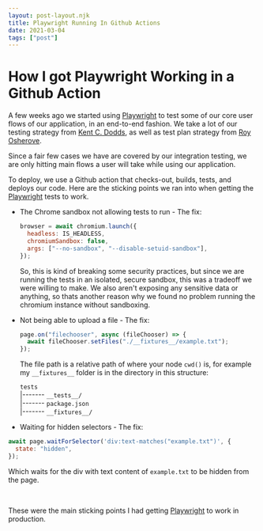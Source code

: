 ```yaml
---
layout: post-layout.njk
title: Playwright Running In Github Actions
date: 2021-03-04
tags: ["post"]
---
```


# How I got Playwright Working in a Github Action

<!-- Excerpt Start -->

A few weeks ago we started using [Playwright](https://playwright.dev) to test some of our core user flows of our application, in an end-to-end fashion. We take a lot of our testing strategy from [Kent C. Dodds](https://kentcdodds.com/), as well as test plan strategy from [Roy Osherove](https://osherove.com/).

<!-- Excerpt End -->

Since a fair few cases we have are covered by our integration testing, we are only hitting main flows a user will take while using our application.

To deploy, we use a Github action that checks-out, builds, tests, and deploys our code. Here are the sticking points we ran into when getting the [Playwright](https://playwright.dev) tests to work.

- The Chrome sandbox not allowing tests to run - The fix:

  ```js
  browser = await chromium.launch({
    headless: IS_HEADLESS,
    chromiumSandbox: false,
    args: ["--no-sandbox", "--disable-setuid-sandbox"],
  });
  ```

  So, this is kind of breaking some security practices, but since we are running the tests in an isolated, secure sandbox, this was a tradeoff we were willing to make. We also aren't exposing any sensitive data or anything, so thats another reason why we found no problem running the chromium instance without sandboxing.

- Not being able to upload a file - The fix:

  ```js
  page.on("filechooser", async (fileChooser) => {
    await fileChooser.setFiles("./__fixtures__/example.txt");
  });
  ```

  The file path is a relative path of where your node `cwd()` is, for example my `__fixtures__` folder is in the directory in this structure:

  `tests` <br>
  |------- `__tests__/`<br>
  |------- `package.json`<br>
  |------- `__fixtures__/`<br>

- Waiting for hidden selectors - The fix:

```js
await page.waitForSelector('div:text-matches("example.txt")', {
  state: "hidden",
});
```

Which waits for the div with text content of `example.txt` to be hidden from the page.

<br />

These were the main sticking points I had getting [Playwright](https://playwright.dev) to work in production.
